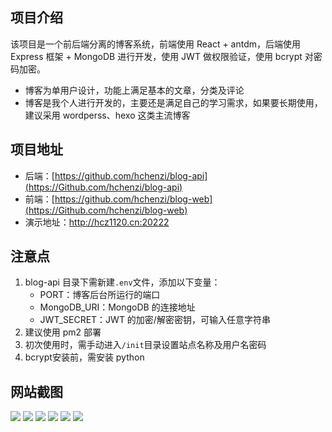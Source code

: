 ## 项目介绍

该项目是一个前后端分离的博客系统，前端使用 React + antdm，后端使用 Express 框架 + MongoDB 进行开发，使用 JWT 做权限验证，使用 bcrypt 对密码加密。

- 博客为单用户设计，功能上满足基本的文章，分类及评论
- 博客是我个人进行开发的，主要还是满足自己的学习需求，如果要长期使用，建议采用 wordperss、hexo 这类主流博客

## 项目地址

- 后端：[https://github.com/hchenzi/blog-api](https://Github.com/hchenzi/blog-api)
- 前端：[https://github.com/hchenzi/blog-web](https://Github.com/hchenzi/blog-web)
- 演示地址：http://hcz1120.cn:20222

## 注意点

1. blog-api 目录下需新建`.env`文件，添加以下变量：
   - PORT：博客后台所运行的端口
   - MongoDB_URI：MongoDB 的连接地址
   - JWT_SECRET：JWT 的加密/解密密钥，可输入任意字符串
2. 建议使用 pm2 部署
3. 初次使用时，需手动进入`/init`目录设置站点名称及用户名密码
4. bcrypt安装前，需安装 python

## 网站截图

![](https://share-1252784048.cos.ap-shanghai.myqcloud.com/share/2022/07/chrome_7QJ6wz898V.png)
![](https://share-1252784048.cos.ap-shanghai.myqcloud.com/share/2022/07/chrome_W3XuQateru.png)
![](https://share-1252784048.cos.ap-shanghai.myqcloud.com/share/2022/07/chrome_f6hSJdB4jY.png)
![](https://share-1252784048.cos.ap-shanghai.myqcloud.com/share/2022/07/chrome_jT6q0lLX25.png)
![](https://share-1252784048.cos.ap-shanghai.myqcloud.com/share/2022/07/chrome_lGnDv6cXai.png)
![](https://share-1252784048.cos.ap-shanghai.myqcloud.com/share/2022/07/chrome_txEZK8y6Ia.png)
